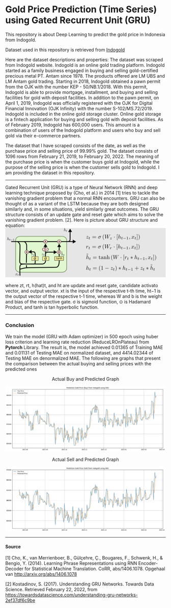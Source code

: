 # Gold Price Prediction (Time Series) using Gated Recurrent Unit (GRU)

This repository is about Deep Learning to predict the gold price in Indonesia from Indogold.

Dataset used in this repository is retrieved from [Indogold](https://www.indogold.id/harga-emas-hari-ini)

Here are the dataset descriptions and properties:
The dataset was scraped from Indogold website. Indogold is an online gold trading platform. Indogold started as a family business engaged in buying and selling gold-certified precious metal PT. Antam since 1978. The products offered are LM UBS and LM Antam gold trading. Starting in 2018, Indogold obtained a pawn permit from the OJK with the number KEP - 50/NB.1/2018. With this permit, Indogold is able to provide mortgage, installment, and buying and selling facilities for gold with deposit facilities. In addition to the pawn permit, on April 1, 2019, Indogold was officially registered with the OJK for Digital Financial Innovation (OJK Infinity) with the number S-102/MS.72/2019. Indogold is included in the online gold storage cluster. Online gold storage is a fintech application for buying and selling gold with deposit facilities. As of February 2019, Indogold has 600,000 users. This amount is a combination of users of the Indogold platform and users who buy and sell gold via their e-commerce partners. 

The dataset that I have scraped consists of the date, as well as the purchase price and selling price of 99.99% gold. The dataset consists of 1096 rows from February 21, 2019, to February 20, 2022. The meaning of the purchase price is when the customer buys gold at Indogold, while the purpose of the selling price is when the customer sells gold to Indogold. I am providing the dataset in this repository.

___

Gated Recurrent Unit (GRU) is a type of  Neural Network (RNN) and deep learning technique proposed by (Cho, et al.) in 2014 \[1\] tries to tackle the vanishing gradient problem that a normal RNN encounters. GRU can also be thought of as a variant of the LSTM because they are both designed similarly and, in some situations, yield similarly great outcomes. The GRU structure consists of an update gate and reset gate which aims to solve the vanishing gradient problem. \[2\]. Here is picture about GRU structure and equation:
![gru](./figure/gru.png)

where zt, rt, h(hat)t, and ht are update and reset gate, candidate activato vector, and output vector. xt is the input of the respective t-th time, ht−1 is the output vector of the respective t-1 time, whereas W and b is the weight and bias of the respective gate. σ is sigmoid function, ⊙ is Hadamard Product, and tanh is tan hyperbolic function.
___

### Conclusion

We train the model (GRU with Adam optimizer) in 500 epoch using huber loss criterion and learning rate reduction (ReduceLROnPlateau) from **Pytorch** Library. The result is, the model achieved 0.01365 of Training MAE and 0.01131 of Testing MAE on normalized dataset, and 4414.02344 of Testing MAE on denormalized MAE. The following are graphs that present the comparison between the actual buying and selling prices with the predicted ones

<p align="center">Actual Buy and Predicted Graph</p>

![buy](./figure/buy.jpg)


<p align="center">Actual Sell and Predicted Graph</p>

![sell](./figure/sell.jpg)

___

#### Source

\[1\] Cho, K., van Merrienboer, B., Gülçehre, Ç., Bougares, F., Schwenk, H., & Bengio, Y. (2014). Learning Phrase Representations using RNN Encoder-Decoder for Statistical Machine Translation. CoRR, abs/1406.1078. Opgehaal van http://arxiv.org/abs/1406.1078

\[2\] Kostadinov, S. (2017). Understanding GRU Networks. Towards Data Science. Retrieved February 22, 2022, from https://towardsdatascience.com/understanding-gru-networks-2ef37df6c9be